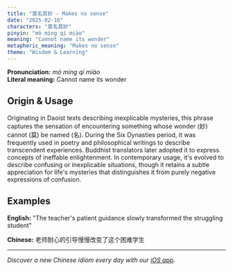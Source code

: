 ```yaml
---
title: "莫名其妙 - Makes no sense"
date: "2025-02-10"
characters: "莫名其妙"
pinyin: "mò míng qí miào"
meaning: "Cannot name its wonder"
metaphoric_meaning: "Makes no sense"
theme: "Wisdom & Learning"
---
```


**Pronunciation:** *mò míng qí miào*  
**Literal meaning:** Cannot name its wonder

## Origin & Usage

Originating in Daoist texts describing inexplicable mysteries, this phrase captures the sensation of encountering something whose wonder (妙) cannot (莫) be named (名). During the Six Dynasties period, it was frequently used in poetry and philosophical writings to describe transcendent experiences. Buddhist translators later adopted it to express concepts of ineffable enlightenment. In contemporary usage, it's evolved to describe confusing or inexplicable situations, though it retains a subtle appreciation for life's mysteries that distinguishes it from purely negative expressions of confusion.

## Examples

**English:** "The teacher's patient guidance slowly transformed the struggling student"

**Chinese:** 老师耐心的引导慢慢改变了这个困难学生

---

*Discover a new Chinese idiom every day with our [iOS app](https://apps.apple.com/us/app/daily-chinese-idioms/id6670238264).*
